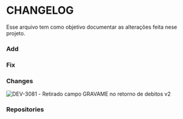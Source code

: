 # CHANGELOG
Esse arquivo tem como objetivo documentar as alterações feita nese projeto.

<!-- Modelo de exemplo: -->
<!-- [DEV-####](link da tarefa do jira) - o que foi feito, tente usar palavras chaves. -->

### Add

### Fix

### Changes
![DEV-3081](https://debitodireto.atlassian.net/browse/DEV-3081) - Retirado campo GRAVAME no retorno de debitos v2

### Repositories
